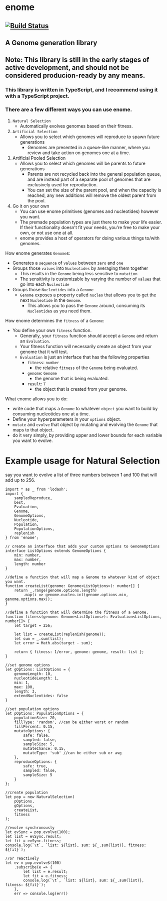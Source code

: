 # enome 
## [![Build Status](https://travis-ci.org/fiberwire/enome.svg?branch=master)](https://travis-ci.org/fiberwire/enome)
## A Genome generation library

## Note: This library is still in the early stages of active development, and should not be considered producion-ready by any means.

### This library is written in TypeScript, and I recommend using it with a TypeScript project.

### There are a few different ways you can use enome.

1. `Natural Selection`
    -  Automatically evolves genomes based on their fitness.
2. `Artificial Selection`
    - Allows you to select which genomes will reproduce to spawn future generations
        - Genomes are presented in a queue-like manner, where you review and take action on genomes one at a time. 
3. Artificial Pooled Selection
    - Allows you to select which genomes will be parents to future generations
        - Parents are not recycled back into the general population queue, and are instead part of a separate pool of genomes that are exclusively used for reproduction.
        - You can set the size of the parent pool, and when the capacity is reached, any new additions will remove the oldest parent from the pool.
4. Go it on your own
    - You can use enome primitives (genomes and nucleotides) however you want.
    - The premade population types are just there to make your life easier. If their functionality doesn't fit your needs, you're free to make your own, or not use one at all.
    - enome provides a host of operators for doing various things to/with genomes.

How enome generates `Genome`s:
- Generates a `sequence` of `values` between `zero` and `one`
- Groups those `values` into `Nucleotides` by averaging them together
  - This results in the `Genome` being less sensitive to `mutation`
  - The sensitivity is customizable by varying the number of `values` that go into each `Nucleotide`
- Groups those `Nucleotides` into a `Genome`
  - `Genome` exposes a property called `nucleo` that allows you to get the next `Nucleotide` in the `Genome`.
    - This allows you to pass the `Genome` around, consuming its `Nucleotide`s as you need them.

How enome determines the `fitness` of a `Genome`:
- You define your own `fitness` function.
    - Generally, your `fitness` function should accept a `Genome` and return an `Evaluation`.
    - Your fitness function will necessarily create an object from your genome that it will test.
    - `Evaluation` is just an interface that has the following properties
        - `fitness`: `number`
            - the relative `fitness` of the `Genome` being evaluated.
        - `genome`: `Genome`
            - the genome that is being evaluated.
        - `result`: `T`
            - the object that is created from your genome.

What enome allows you to do:
 - write code that maps a `Genome` to whatever `object` you want to build by consuming nucleotides one at a time.
 - Define your hyperparameters in your `options` object.
 - `mutate` and `evolve` that object by mutating and evolving the `Genome` that maps to that object.
 - do it very simply, by providing upper and lower bounds for each variable you want to evolve.


 # Example usage for Natural Selection
 say you want to evolve a list of three numbers between 1 and 100 that will add up to 256.

```
import * as _ from 'lodash';
import {
    sampledReproduce,
    best,
    Evaluation,
    Genome,
    GenomeOptions,
    Nucleotide,
    Population,
    PopulationOptions,
    replenish
} from 'enome';

// create an interface that adds your custom options to GenomeOptions
interface ListOptions extends GenomeOptions {
    min: number,
    max: number,
    length: number
}

//define a function that will map a Genome to whatever kind of object you want.
function createList(genome: Genome<ListOptions>): number[] {
    return _.range(genome.options.length)
        .map(i => genome.nucleo.int(genome.options.min, genome.options.max));
}

//define a function that will determine the fitness of a Genome.
function fitness(genome: Genome<ListOptions>): Evaluation<ListOptions, number[]> {
    let target = 256;

    let list = createList(replenish(genome));
    let sum = _.sum(list);
    let error = Math.abs(target - sum);
    
    return { fitness: 1/error, genome: genome, result: list };
}

//set genome options
let gOptions: ListOptions = {
    genomeLength: 10,
    nucleotideLength: 1,
    min: 1,
    max: 100,
    length: 3,
    extendNucleotides: false
}

//set population options
let pOptions: PopulationOptions = {
    populationSize: 20,
    fillType: 'random', //can be either worst or random
    fillPercent: 0.15,
    mutateOptions: {
        safe: false,
        sampled: false,
        sampleSize: 5,
        mutateChance: 0.15,
        mutateType: 'sub' //can be either sub or avg
    },
    reproduceOptions: {
        safe: true,
        sampled: false,
        sampleSize: 5
    }
};

//create population
let pop = new NaturalSelection(
    pOptions,
    gOptions,
    createList,
    fitness
);

//evolve synchronously
let evSync = pop.evolve(100);
let list = evSync.result;
let fit = evSync.fitness;
console.log(`\t`, `list: ${list}, sum: ${_.sum(list)}, fitness: ${fit}`);

//or reactively
let ev = pop.evolve$(100)
    .subscribe(e => {
        let list = e.result;
        let fit = e.fitness;
        console.log(`\t`, `list: ${list}, sum: ${_.sum(list)}, fitness: ${fit}`);
    },
    err => console.log(err))

```